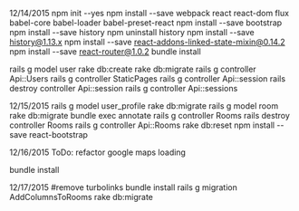 12/14/2015
npm init --yes
npm install --save webpack react react-dom flux babel-core babel-loader babel-preset-react
npm install --save bootstrap
npm install --save history
npm uninstall history
npm install --save history@1.13.x
npm install --save react-addons-linked-state-mixin@0.14.2
npm install --save react-router@1.0.2
bundle install

rails g model user
rake db:create
rake db:migrate
rails g controller Api::Users
rails g controller StaticPages
rails g controller Api::session
rails destroy controller Api::session
rails g controller Api::sessions

12/15/2015
rails g model user_profile
rake db:migrate
rails g model room
rake db:migrate
bundle exec annotate
rails g controller Rooms
rails destroy controller Rooms
rails g controller Api::Rooms
rake db:reset
npm install --save react-bootstrap


12/16/2015
ToDo: refactor google maps loading

bundle install

12/17/2015
#remove turbolinks
bundle install
rails g migration AddColumnsToRooms
rake db:migrate
